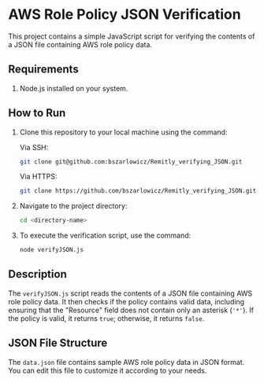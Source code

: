 # AWS Role Policy JSON Verification

This project contains a simple JavaScript script for verifying the contents of a JSON file containing AWS role policy data.

## Requirements

1. Node.js installed on your system.

## How to Run

1. Clone this repository to your local machine using the command:

    Via SSH:
    ```bash
    git clone git@github.com:bszarlowicz/Remitly_verifying_JSON.git
    ```
    Via HTTPS:
    ```bash
    git clone https://github.com/bszarlowicz/Remitly_verifying_JSON.git
    ```

2. Navigate to the project directory:

    ```bash
    cd <directory-name>
    ```

3. To execute the verification script, use the command:

    ```bash
    node verifyJSON.js
    ```

## Description

The `verifyJSON.js` script reads the contents of a JSON file containing AWS role policy data. It then checks if the policy contains valid data, including ensuring that the "Resource" field does not contain only an asterisk (`'*'`). If the policy is valid, it returns `true`; otherwise, it returns `false`.

## JSON File Structure

The `data.json` file contains sample AWS role policy data in JSON format. You can edit this file to customize it according to your needs.
